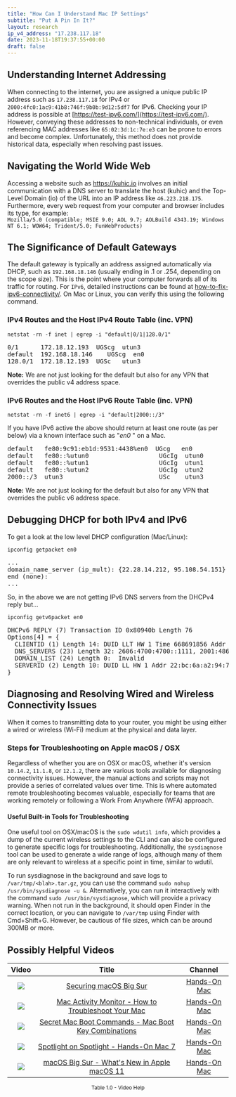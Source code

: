 ```yaml
---
title: "How Can I Understand Mac IP Settings"
subtitle: "Put A Pin In It?"
layout: research
ip_v4_address: "17.238.117.18"
date: 2023-11-18T19:37:55+00:00
draft: false
---
```


## Understanding Internet Addressing

When connecting to the internet, you are assigned a unique public IP address such as ```17.238.117.18``` for IPv4 or ```2000:4fc0:1ac9:41b8:746f:9b0b:9d12:5df7``` for IPv6. Checking your IP address is possible at [https://test-ipv6.com/](https://test-ipv6.com/). However, conveying these addresses to non-technical individuals, or even referencing MAC addresses like ```65:02:3d:1c:7e:e3``` can be prone to errors and become complex. Unfortunately, this method does not provide historical data, especially when resolving past issues.
## Navigating the World Wide Web

Accessing a website such as https://kuhic.io involves an initial communication with a DNS server to translate the host (kuhic) and the Top-Level Domain (io) of the URL into an IP address like ```46.223.218.175```. Furthermore, every web request from your computer and browser includes its type, for example: <br>```Mozilla/5.0 (compatible; MSIE 9.0; AOL 9.7; AOLBuild 4343.19; Windows NT 6.1; WOW64; Trident/5.0; FunWebProducts)```
## The Significance of Default Gateways

The default gateway is typically an address assigned automatically via DHCP, such as ```192.168.18.146``` (usually ending in .1 or .254, depending on the scope size). This is the point where your computer forwards all of its traffic for routing. For ```IPv6```, detailed instructions can be found at [how-to-fix-ipv6-connectivity/](/blog/how-to-fix-ipv6-connectivity/). On Mac or Linux, you can verify this using the following command.
<br>
### IPv4 Routes and the Host IPv4 Route Table (inc. VPN)
```netstat -rn -f inet | egrep -i "default|0/1|128.0/1"```

<pre>
0/1      172.18.12.193  UGScg  utun3
default  192.168.18.146    UGScg  en0
128.0/1  172.18.12.193  UGSc   utun3</pre>

**Note:** We are not just looking for the default but also for any VPN that overrides the public v4 address space.

### IPv6 Routes and the Host IPv6 Route Table (inc. VPN)
```netstat -rn -f inet6 | egrep -i "default|2000::/3"```

If you have IPv6 active the above should return at least one route (as per below) via a known interface such as "_en0_ " on a Mac. 

<pre>
default   fe80:9c91:eb1d:9531:4438%en0  UGcg   en0
default   fe80::%utun0                   UGcIg  utun0
default   fe80::%utun1                   UGcIg  utun1
default   fe80::%utun2                   UGcIg  utun2
2000::/3  utun3                          USc    utun3</pre>

**Note:** We are not just looking for the default but also for any VPN that overrides the public v6 address space.
<br>

## Debugging DHCP for both IPv4 and IPv6

To get a look at the low level DHCP configuration (Mac/Linux): 

```ipconfig getpacket en0```

<pre>
...
domain_name_server (ip_mult): {22.28.14.212, 95.108.54.151}
end (none):
...</pre>

So, in the above we are not getting IPv6 DNS servers from the DHCPv4 reply but...

```ipconfig getv6packet en0```

<pre>
DHCPv6 REPLY (7) Transaction ID 0x80940b Length 76
Options[4] = {
  CLIENTID (1) Length 14: DUID LLT HW 1 Time 668691856 Addr 65:02:3d:1c:7e:e3
  DNS_SERVERS (23) Length 32: 2606:4700:4700::1111, 2001:4860:4860::8844
  DOMAIN_LIST (24) Length 0:  Invalid
  SERVERID (2) Length 10: DUID LL HW 1 Addr 22:bc:6a:a2:94:72
}</pre>




## Diagnosing and Resolving Wired and Wireless Connectivity Issues

When it comes to transmitting data to your router, you might be using either a wired or wireless (Wi-Fi) medium at the physical and data layer.
### Steps for Troubleshooting on Apple macOS / OSX
Regardless of whether you are on OSX or macOS, whether it's version ```10.14.2```, ```11.1.8```, or ```12.1.2```, there are various tools available for diagnosing connectivity issues. However, the manual actions and scripts may not provide a series of correlated values over time. This is where automated remote troubleshooting becomes valuable, especially for teams that are working remotely or following a Work From Anywhere (WFA) approach.
#### Useful Built-in Tools for Troubleshooting
One useful tool on OSX/macOS is the ```sudo wdutil info```, which provides a dump of the current wireless settings to the CLI and can also be configured to generate specific logs for troubleshooting. Additionally, the ```sysdiagnose``` tool can be used to generate a wide range of logs, although many of them are only relevant to wireless at a specific point in time, similar to wdutil.

To run sysdiagnose in the background and save logs to ```/var/tmp/<blah>.tar.gz```, you can use the command ```sudo nohup /usr/bin/sysdiagnose -u &```. Alternatively, you can run it interactively with the command ```sudo /usr/bin/sysdiagnose```, which will provide a privacy warning. When not run in the background, it should open Finder in the correct location, or you can navigate to ```/var/tmp``` using Finder with Cmd+Shift+G. However, be cautious of file sizes, which can be around 300MB or more.
## Possibly Helpful Videos

<link href="/plugins/lity/css/lity.min.css" rel="stylesheet">
<script src="/plugins/lity/js/lity.min.js"></script>
<div class="table1-start"></div>

|Video | Title | Channel |
| :---: | :---: | :---: |
|<a href="https://www.youtube.com/watch?v=7KdhJimuhNw" data-lity><img src="https://i.ytimg.com/vi/7KdhJimuhNw/default.jpg" class="img-fluid"></a>|<a href="https://www.youtube.com/watch?v=7KdhJimuhNw" data-lity>Securing macOS Big Sur</a>|<a target="_blank" href="https://www.youtube.com/channel/UCg43DP8MdHVcl4rFK_delBg" >Hands-On Mac</a>|
|<a href="https://www.youtube.com/watch?v=TWzWd_DiaJ0" data-lity><img src="https://i.ytimg.com/vi/TWzWd_DiaJ0/default.jpg" class="img-fluid"></a>|<a href="https://www.youtube.com/watch?v=TWzWd_DiaJ0" data-lity>Mac Activity Monitor - How to Troubleshoot Your Mac</a>|<a target="_blank" href="https://www.youtube.com/channel/UCg43DP8MdHVcl4rFK_delBg" >Hands-On Mac</a>|
|<a href="https://www.youtube.com/watch?v=VwNYWAxHCgM" data-lity><img src="https://i.ytimg.com/vi/VwNYWAxHCgM/default.jpg" class="img-fluid"></a>|<a href="https://www.youtube.com/watch?v=VwNYWAxHCgM" data-lity>Secret Mac Boot Commands - Mac Boot Key Combinations</a>|<a target="_blank" href="https://www.youtube.com/channel/UCg43DP8MdHVcl4rFK_delBg" >Hands-On Mac</a>|
|<a href="https://www.youtube.com/watch?v=RslZ4W1EPqk" data-lity><img src="https://i.ytimg.com/vi/RslZ4W1EPqk/default.jpg" class="img-fluid"></a>|<a href="https://www.youtube.com/watch?v=RslZ4W1EPqk" data-lity>Spotlight on Spotlight - Hands-On Mac 7</a>|<a target="_blank" href="https://www.youtube.com/channel/UCg43DP8MdHVcl4rFK_delBg" >Hands-On Mac</a>|
|<a href="https://www.youtube.com/watch?v=JMKi6o9kaZI" data-lity><img src="https://i.ytimg.com/vi/JMKi6o9kaZI/default.jpg" class="img-fluid"></a>|<a href="https://www.youtube.com/watch?v=JMKi6o9kaZI" data-lity>macOS Big Sur - What&#39;s New in Apple macOS 11</a>|<a target="_blank" href="https://www.youtube.com/channel/UCg43DP8MdHVcl4rFK_delBg" >Hands-On Mac</a>|

<center><small>Table 1.0 - Video Help</small></center>
 <br>
<div class="table1-end"></div>
<script type="text/javascript">
(function() {
    $('div.table1-start').nextUntil('div.table1-end', 'table').addClass('table thead-dark table-striped table-responsive rounded').attr('id', 't1');
    $('#t1').find('thead').addClass('thead-dark');
})();
</script>

